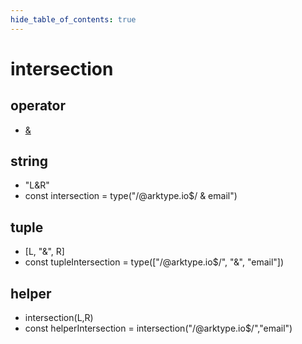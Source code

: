 ```yaml
---
hide_table_of_contents: true
---
```


# intersection

## operator

- [&](./intersection.md)

## string

- "L&R" <br/>
- const intersection = type("/@arktype\.io$/ & email")<br/>

## tuple

- [L, "&", R] <br/>
- const tupleIntersection = type(["/@arktype\.io$/", "&", "email"])<br/>

## helper

- intersection(L,R) <br/>
- const helperIntersection = intersection("/@arktype\.io$/","email")<br/>
